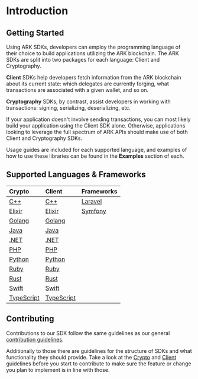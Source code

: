 # Introduction

## Getting Started

Using ARK SDKs, developers can employ the programming language of their choice to build applications utilizing the ARK blockchain. The ARK SDKs are split into two packages for each language: Client and Cryptography.

**Client** SDKs help developers fetch information from the ARK blockchain about its current state: which delegates are currently forging, what transactions are associated with a given wallet, and so on.

**Cryptography** SDKs, by contrast, assist developers in working with transactions: signing, serializing, deserializing, etc.

If your application doesn't involve sending transactions, you can most likely build your application using the Client SDK alone. Otherwise, applications looking to leverage the full spectrum of ARK APIs should make use of both Client and Cryptography SDKs.

Usage guides are included for each supported language, and examples of how to use these libraries can be found in the **Examples** section of each.

## Supported Languages & Frameworks

| Crypto | Client | Frameworks |
| :--- | :--- | :--- |
| [C++](https://github.com/ArkEcosystem/gitbooks-sdk/tree/fcb399a02301c4ed91f0da34e9adbad8e0d2f3dc/cpp/crypto/getting-started/README.md) | [C++](https://github.com/ArkEcosystem/gitbooks-sdk/tree/fcb399a02301c4ed91f0da34e9adbad8e0d2f3dc/cpp/client/getting-started/README.md) | [Laravel](https://github.com/ArkEcosystem/gitbooks-sdk/tree/fcb399a02301c4ed91f0da34e9adbad8e0d2f3dc/php/frameworks/laravel/README.md) |
| [Elixir](https://github.com/ArkEcosystem/gitbooks-sdk/tree/fcb399a02301c4ed91f0da34e9adbad8e0d2f3dc/elixir/crypto/getting-started/README.md) | [Elixir](https://github.com/ArkEcosystem/gitbooks-sdk/tree/fcb399a02301c4ed91f0da34e9adbad8e0d2f3dc/elixir/client/getting-started/README.md) | [Symfony](https://github.com/ArkEcosystem/gitbooks-sdk/tree/fcb399a02301c4ed91f0da34e9adbad8e0d2f3dc/php/frameworks/symfony/README.md) |
| [Golang](https://github.com/ArkEcosystem/gitbooks-sdk/tree/fcb399a02301c4ed91f0da34e9adbad8e0d2f3dc/golang/crypto/getting-started/README.md) | [Golang](https://github.com/ArkEcosystem/gitbooks-sdk/tree/fcb399a02301c4ed91f0da34e9adbad8e0d2f3dc/golang/client/getting-started/README.md) |  |
| [Java](https://github.com/ArkEcosystem/gitbooks-sdk/tree/fcb399a02301c4ed91f0da34e9adbad8e0d2f3dc/java/crypto/getting-started/README.md) | [Java](https://github.com/ArkEcosystem/gitbooks-sdk/tree/fcb399a02301c4ed91f0da34e9adbad8e0d2f3dc/java/client/getting-started/README.md) |  |
| [.NET](https://github.com/ArkEcosystem/gitbooks-sdk/tree/fcb399a02301c4ed91f0da34e9adbad8e0d2f3dc/dotnet/crypto/getting-started/README.md) | [.NET](https://github.com/ArkEcosystem/gitbooks-sdk/tree/fcb399a02301c4ed91f0da34e9adbad8e0d2f3dc/dotnet/client/getting-started/README.md) |  |
| [PHP](https://github.com/ArkEcosystem/gitbooks-sdk/tree/fcb399a02301c4ed91f0da34e9adbad8e0d2f3dc/php/crypto/getting-started/README.md) | [PHP](https://github.com/ArkEcosystem/gitbooks-sdk/tree/fcb399a02301c4ed91f0da34e9adbad8e0d2f3dc/php/client/getting-started/README.md) |  |
| [Python](https://github.com/ArkEcosystem/gitbooks-sdk/tree/fcb399a02301c4ed91f0da34e9adbad8e0d2f3dc/python/crypto/getting-started/README.md) | [Python](https://github.com/ArkEcosystem/gitbooks-sdk/tree/fcb399a02301c4ed91f0da34e9adbad8e0d2f3dc/python/client/getting-started/README.md) |  |
| [Ruby](https://github.com/ArkEcosystem/gitbooks-sdk/tree/fcb399a02301c4ed91f0da34e9adbad8e0d2f3dc/ruby/crypto/getting-started/README.md) | [Ruby](https://github.com/ArkEcosystem/gitbooks-sdk/tree/fcb399a02301c4ed91f0da34e9adbad8e0d2f3dc/ruby/client/getting-started/README.md) |  |
| [Rust](https://github.com/ArkEcosystem/gitbooks-sdk/tree/fcb399a02301c4ed91f0da34e9adbad8e0d2f3dc/rust/crypto/getting-started/README.md) | [Rust](https://github.com/ArkEcosystem/gitbooks-sdk/tree/fcb399a02301c4ed91f0da34e9adbad8e0d2f3dc/rust/client/getting-started/README.md) |  |
| [Swift](https://github.com/ArkEcosystem/gitbooks-sdk/tree/fcb399a02301c4ed91f0da34e9adbad8e0d2f3dc/swift/crypto/getting-started/README.md) | [Swift](https://github.com/ArkEcosystem/gitbooks-sdk/tree/fcb399a02301c4ed91f0da34e9adbad8e0d2f3dc/swift/client/getting-started/README.md) |  |
| [TypeScript](https://github.com/ArkEcosystem/gitbooks-sdk/tree/fcb399a02301c4ed91f0da34e9adbad8e0d2f3dc/typescript/crypto/getting-started/README.md) | [TypeScript](https://github.com/ArkEcosystem/gitbooks-sdk/tree/fcb399a02301c4ed91f0da34e9adbad8e0d2f3dc/typescript/client/getting-started/README.md) |  |

## Contributing

Contributions to our SDK follow the same guidelines as our general [contribution guidelines](https://docs.ark.io/guidebook/contribution-guidelines/contributing.html).

Additionally to those there are guidelines for the structure of SDKs and what functionality they should provide. Take a look at the [Crypto](https://github.com/ArkEcosystem/gitbooks-sdk/tree/fcb399a02301c4ed91f0da34e9adbad8e0d2f3dc/guidelines/crypto/README.md) and [Client](https://github.com/ArkEcosystem/gitbooks-sdk/tree/fcb399a02301c4ed91f0da34e9adbad8e0d2f3dc/guidelines/client/README.md) guidelines before you start to contribute to make sure the feature or change you plan to implement is in line with those.

